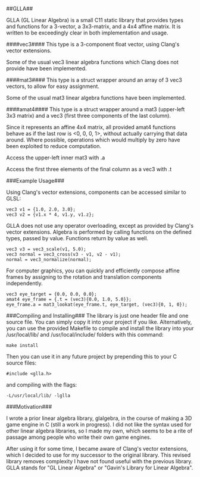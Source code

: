 ##GLLA##


GLLA (GL Linear Algebra) is a small C11 static library that provides types and functions for a 3-vector, a 3x3-matrix, and a 4x4 affine matrix. It is written to be exceedingly clear in both implementation and usage.

####vec3####
This type is a 3-component float vector, using Clang's vector extensions.

Some of the usual vec3 linear algebra functions which Clang does not provide have been implemented.

####mat3####
This type is a struct wrapper around an array of 3 vec3 vectors, to allow for easy assignment.

Some of the usual mat3 linear algebra functions have been implemented.

####amat4####
This type is a struct wrapper around a mat3 (upper-left 3x3 matrix) and a vec3 (first three components of the last column).

Since it represents an affine 4x4 matrix, all provided amat4 functions behave as if the last row is <0, 0, 0, 1>, without actually carrying that data around. Where possible, operations which would multiply by zero have been exploited to reduce computation.

Access the upper-left inner mat3 with .a

Access the first three elements of the final column as a vec3 with .t

###Example Usage###

Using Clang's vector extensions, components can be accessed similar to GLSL:

	vec3 v1 = {1.0, 2.0, 3.0};
	vec3 v2 = {v1.x * 4, v1.y, v1.z};

GLLA does not use any operator overloading, except as provided by Clang's vector extensions. Algebra is performed by calling functions on the defined types, passed by value. Functions return by value as well.

	vec3 v3 = vec3_scale(v1, 5.0);
	vec3 normal = vec3_cross(v3 - v1, v2 - v1);
	normal = vec3_normalize(normal);
    
For computer graphics, you can quickly and efficiently compose affine frames by assigning to the rotation and translation components independently.

	vec3 eye_target = {0.0, 0.0, 0.0};
	amat4 eye_frame = {.t = (vec3){0.0, 1.0, 5.0}};
	eye_frame.a = mat3_lookat(eye_frame.t, eye_target, (vec3){0, 1, 0});
	
###Compiling and Installing###
The library is just one header file and one source file. You can simply copy it into your project if you like. Alternatively, you can use the provided Makefile to compile and install the library into your /usr/local/lib/ and /usr/local/include/ folders with this command:

	make install
	
Then you can use it in any future project by prepending this to your C source files:

	#include <glla.h>
	
and compiling with the flags:

	-L/usr/local/lib/ -lglla
	
###Motivation###

I wrote a prior linear algebra library, glalgebra, in the course of making a 3D game engine in C (still a work in progress). I did not like the syntax used for other linear algebra libraries, so I made my own, which seems to be a rite of passage among people who write their own game engines.

After using it for some time, I became aware of Clang's vector extensions, which I decided to use for my successor to the original library. This revised library removes complexity I have not found useful with the previous library. GLLA stands for "GL Linear Algebra" or "Gavin's Library for Linear Algebra".